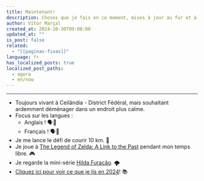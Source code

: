```yaml
---
title: Maintenant!
description: Choses que je fais en ce moment, mises à jour au fur et à mesure que je m'en souviens.
author: Vítor Marçal
created_at: 2024-10-30T09:08:00
updated_at: ""
is_post: false
related:
  - "[[paginas-fixas]]"
language: fr
has_localized_posts: true
localized_post_paths:
  - agora
  - en/now
---
```

---
- Toujours vivant à Ceilândia - District Fédéral, mais souhaitant ardemment déménager dans un endroit plus calme.
- Focus sur les langues :
    - Anglais ! 🗣️💬
    - Français ! 🗣️💬
- Je me lance le défi de courir 10 km. 🏃
- Je joue à [The Legend of Zelda: A Link to the Past](https://fr.wikipedia.org/wiki/The_Legend_of_Zelda:_A_Link_to_the_Past) pendant mon temps libre. 🎮
- Je regarde la mini-série [Hilda Furacão](https://fr.wikipedia.org/wiki/Hilda_Furac%C3%A3o_(mini-s%C3%A9rie)). 🌪️
- [Cliquez ici pour voir ce que je lis en 2024](https://www.marcal.dev/leituras-de-2024/)! 📚